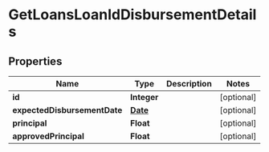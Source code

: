 

# GetLoansLoanIdDisbursementDetails

## Properties

Name | Type | Description | Notes
------------ | ------------- | ------------- | -------------
**id** | **Integer** |  |  [optional]
**expectedDisbursementDate** | [**Date**](Date.md) |  |  [optional]
**principal** | **Float** |  |  [optional]
**approvedPrincipal** | **Float** |  |  [optional]



